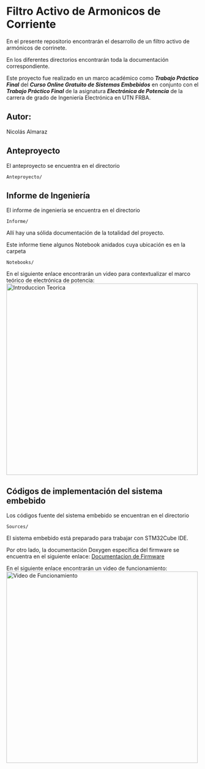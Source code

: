 # Filtro Activo de Armonicos de Corriente

En el presente repositorio encontrarán el desarrollo de un filtro activo de armónicos de corrinete.

En los diferentes directorios encontrarán toda la documentación correspondiente.

Este proyecto fue realizado en un marco académico como ***Trabajo Práctico Final*** del ***Curso Online Gratuito de Sistemas Embebidos*** en conjunto con el ***Trabajo Práctico Final*** de la asignatura ***Electrónica de Potencia*** de la carrera de grado de Ingeniería Electrónica en UTN FRBA. 

## Autor: 
Nicolás Almaraz

## Anteproyecto
El anteproyecto se encuentra en el directorio

```
Anteproyecto/
```

## Informe de Ingeniería
El informe de ingeniería se encuentra en el directorio
```
Informe/
```
Allí hay una sólida documentación de la totalidad del proyecto.

Este informe tiene algunos Notebook anidados cuya ubicación es en la carpeta
```
Notebooks/
```

En el siguiente enlace encontrarán un video para contextualizar el marco teórico de electrónica de potencia:
<a href="https://www.youtube.com/watch?v=d_W_DLnTHeg">
  <img src="https://img.youtube.com/vi/d_W_DLnTHeg/0.jpg?timestamp=1" alt="Introduccion Teorica" width="500"/>
</a>

## Códigos de implementación del sistema embebido
Los códigos fuente del sistema embebido se encuentran en el directorio
```
Sources/
```

El sistema embebido está preparado para trabajar con STM32Cube IDE.

Por otro lado, la documentación Doxygen específica del firmware se encuentra en el siguiente enlace: [Documentacion de Firmware](https://rawcdn.githack.com/NicolasTobiasAlmaraz/filtro_activo_armonicos_corriente/f0b310a257695a51c3d5514fda7a39055b74244a/Doc%20Firmware/html/index.html)

En el siguiente enlace encontrarán un video de funcionamiento:
<a href="https://www.youtube.com/watch?v=SaUtxi-bsFg&t=262s&ab_channel=NicolasAlmaraz">
  <img src="https://img.youtube.com/vi/SaUtxi-bsFg/0.jpg?timestamp=1" alt="Video de Funcionamiento" width="500"/>
</a>
